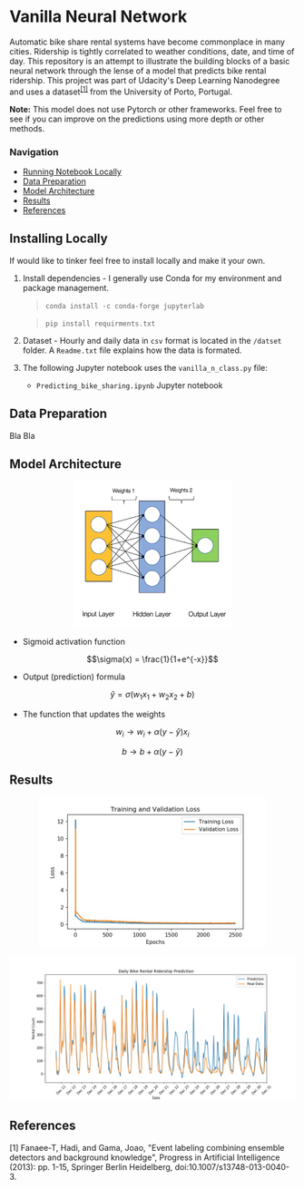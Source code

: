 # Vanilla Neural Network 

Automatic bike share rental systems have become commonplace in many cities. Ridership is tightly correlated to weather conditions, date, and time of day. This repository is an attempt to illustrate the building blocks of a basic neural network through the lense of a model that predicts bike rental ridership. This project was part of Udacity's Deep Learning Nanodegree and uses a dataset<sup>[[1]](#1)</sup> from the University of Porto, Portugal. 

**Note:** This model does not use Pytorch or other frameworks. Feel free to see if you can improve on the predictions using more depth or other methods.   

### Navigation
* [Running Notebook Locally](#installing_locally)
* [Data Preparation](#data_prep)
* [Model Architecture](#model_arch)
* [Results](#results)
* [References](#referances)

<a id='installing_locally'></a>
## Installing Locally
If would like to tinker feel free to install locally and make it your own.

1. Install dependencies - I generally use Conda for my environment and package management. 

	>`conda install -c conda-forge jupyterlab`  

	>`pip install requirments.txt` 

2. Dataset - Hourly and daily data in `csv` format is located in the `/datset` folder. A `Readme.txt` file explains how the data is formated. 

3. The following Jupyter notebook uses the `vanilla_n_class.py` file:
    * `Predicting_bike_sharing.ipynb` Jupyter notebook 
 
<a id='data_prep'></a>
## Data Preparation

Bla Bla

<a id='model_arch'></a>
## Model Architecture

<p align="center">
<img width="280" src = "imgs/2_layer_nn.png">
</p>

- Sigmoid activation function

$$\sigma(x) = \frac{1}{1+e^{-x}}$$

- Output (prediction) formula

$$\hat{y} = \sigma(w_1 x_1 + w_2 x_2 + b)$$

- The function that updates the weights

$$ w_i \longrightarrow w_i + \alpha (y - \hat{y}) x_i$$

$$ b \longrightarrow b + \alpha (y - \hat{y})$$

<a id='results'></a>
## Results

<p align="center">
<img width="400" src = "imgs/loss_01.jpg">
</p>


<p align="center">
<img width="800" src = "imgs/pred_01.jpg">
</p>

## References

[1]<a id='1'></a> Fanaee-T, Hadi, and Gama, Joao, "Event labeling combining ensemble detectors and background knowledge", Progress in Artificial Intelligence (2013): pp. 1-15, Springer Berlin Heidelberg, doi:10.1007/s13748-013-0040-3.